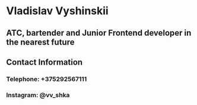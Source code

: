# Vladislav Vyshinskii
## ATC, bartender and Junior Frontend developer in the nearest future
## Contact Information
### Telephone: +375292567111
### Instagram: @vv_shka
